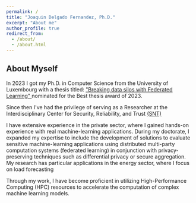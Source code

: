 ```yaml
---
permalink: /
title: "Joaquin Delgado Fernandez, Ph.D."
excerpt: "About me"
author_profile: true
redirect_from: 
  - /about/
  - /about.html
---
```


## About Myself
In 2023 I got my Ph.D. in Computer Science from the University of Luxembourg with a thesis titled: <a href="https://orbilu.uni.lu/handle/10993/57042"> "Breaking data silos with Federated Learning" </a>  nominated for the Best thesis award of 2023. 

Since then I've had the privilege of serving as a Researcher at the Interdisciplinary Center for Security, Reliability, and Trust <a href="https://www.uni.lu/snt-en/">(SNT)</a> 

I have extensive experience in the private sector, where I gained hands-on experience with real machine-learning applications. During my doctorate, I expanded my expertise to include the development of solutions to evaluate sensitive machine-learning applications using distributed multi-party computation systems (federated learning) in conjunction with privacy-preserving techniques such as differential privacy or secure aggregation. My research has particular applications in the energy sector, where I focus on load forecasting

Through my work, I have become proficient in utilizing High-Performance Computing (HPC) resources to accelerate the computation of complex machine learning models.
